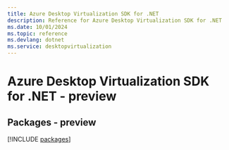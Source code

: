 ```yaml
---
title: Azure Desktop Virtualization SDK for .NET
description: Reference for Azure Desktop Virtualization SDK for .NET
ms.date: 10/01/2024
ms.topic: reference
ms.devlang: dotnet
ms.service: desktopvirtualization
---
```

# Azure Desktop Virtualization SDK for .NET - preview
## Packages - preview
[!INCLUDE [packages](desktop-virtualization-index.md)]